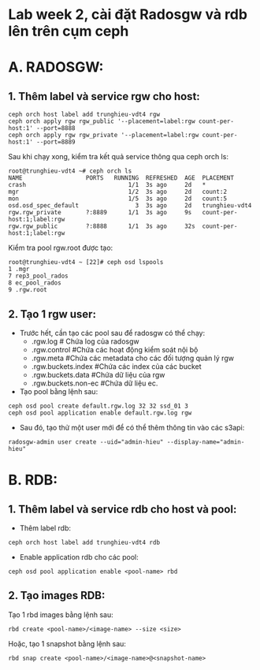 # Lab week 2, cài đặt Radosgw và rdb lên trên cụm ceph

# A. RADOSGW:

## 1. Thêm label và service rgw cho host:
```
ceph orch host label add trunghieu-vdt4 rgw
ceph orch apply rgw rgw_public '--placement=label:rgw count-per-host:1' --port=8888
ceph orch apply rgw rgw_private '--placement=label:rgw count-per-host:1' --port=8889
```
Sau khi chạy xong, kiểm tra kết quả service thông qua ceph orch ls:
```
root@trunghieu-vdt4 ~# ceph orch ls
NAME                  PORTS   RUNNING  REFRESHED  AGE  PLACEMENT
crash                             1/1  3s ago     2d   *
mgr                               1/2  3s ago     2d   count:2
mon                               1/5  3s ago     2d   count:5
osd.osd_spec_default                3  3s ago     2d   trunghieu-vdt4
rgw.rgw_private       ?:8889      1/1  3s ago     9s   count-per-host:1;label:rgw
rgw.rgw_public        ?:8888      1/1  3s ago     32s  count-per-host:1;label:rgw
```
Kiểm tra pool rgw.root được tạo:
```
root@trunghieu-vdt4 ~ [22]# ceph osd lspools
1 .mgr
7 rep3_pool_rados
8 ec_pool_rados
9 .rgw.root
```

## 2. Tạo 1 rgw user:

- Trước hết, cần tạo các pool sau để radosgw có thể chạy:
  - .rgw.log # Chứa log của radosgw
  - .rgw.control #Chứa các hoạt động kiểm soát nội bộ
  - .rgw.meta #Chứa các metadata cho các đối tượng quản lý rgw
  - .rgw.buckets.index #Chứa các index của các bucket
  - .rgw.buckets.data #Chứa dữ liệu của rgw
  - .rgw.buckets.non-ec #Chứa dữ liệu ec.
- Tạo pool bằng lệnh sau:
```
ceph osd pool create default.rgw.log 32 32 ssd_01 3
ceph osd pool application enable default.rgw.log rgw
```
- Sau đó, tạo thử một user mới để có thể thêm thông tin vào các s3api:
```
radosgw-admin user create --uid="admin-hieu" --display-name="admin-hieu"
```

# B. RDB:

## 1. Thêm label và service rdb cho host và pool:
- Thêm label rdb:
```
ceph orch host label add trunghieu-vdt4 rdb
```
- Enable application rdb cho các pool:
```
ceph osd pool application enable <pool-name> rbd
```
## 2. Tạo images RDB:
Tạo 1 rbd images bằng lệnh sau:
```
rbd create <pool-name>/<image-name> --size <size>
```
Hoặc, tạo 1 snapshot bằng lệnh sau:
```
rbd snap create <pool-name>/<image-name>@<snapshot-name>
```